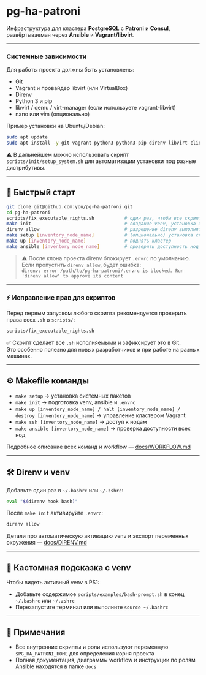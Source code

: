 # pg-ha-patroni

Инфраструктура для кластера **PostgreSQL** с **Patroni** и **Consul**, развёртываемая через **Ansible** и **Vagrant/libvirt**.

---

### Системные зависимости

Для работы проекта должны быть установлены:

- Git  
- Vagrant и провайдер libvirt (или VirtualBox)  
- Direnv  
- Python 3 и pip  
- libvirt / qemu / virt-manager (если используете vagrant-libvirt)  
- nano или vim (опционально)  

Пример установки на Ubuntu/Debian:

```bash
sudo apt update
sudo apt install -y git vagrant python3 python3-pip direnv libvirt-clients libvirt-daemon-system qemu nano
```

⚠️ В дальнейшем можно использовать скрипт `scripts/init/setup_system.sh` для автоматизации установки под разные дистрибутивы.

---

## 🚀 Быстрый старт

```bash
git clone git@github.com:you/pg-ha-patroni.git
cd pg-ha-patroni
scripts/fix_executable_rights.sh           # один раз, чтобы все скрипты стали исполняемыми и зафиксировались в Git (ОПЦИОНАЛЬНО, по умолчанию файлы УЖЕ ИСПОЛНЯЕМЫЕ при клонировании)
make init                                  # создание venv, установка ansible, генерация .envrc
direnv allow                               # разрешение direnv выполнять .envrc (выполнить в корневой директории проекта)
make setup [inventory_node_name]           # (опционально) установка системных зависимостей
make up [inventory_node_name]              # поднять кластер
make ansible [inventory_node_name]         # проверить доступность нод
```

> ⚠️ После клона проекта direnv блокирует `.envrc` по умолчанию.  
> Если пропустить `direnv allow`, будет ошибка:  
> `direnv: error /path/to/pg-ha-patroni/.envrc is blocked. Run 'direnv allow' to approve its content`

---

### ⚡ Исправление прав для скриптов

Перед первым запуском любого скрипта рекомендуется проверить права всех `.sh` в `scripts/`:

```bash
scripts/fix_executable_rights.sh
```

✅ Скрипт сделает все `.sh` исполняемыми и зафиксирует это в Git.  
Это особенно полезно для новых разработчиков и при работе на разных машинах.

---

## ⚙️ Makefile команды

- `make setup` → установка системных пакетов  
- `make init` → подготовка venv, ansible и `.envrc`  
- `make up [inventory_node_name] / halt [inventory_node_name] / destroy [inventory_node_name]` → управление кластером Vagrant  
- `make ssh [inventory_node_name]` → доступ к нодам  
- `make ansible [inventory_node_name]` → проверка доступности всех нод  

Подробное описание всех команд и workflow — [docs/WORKFLOW.md](docs/WORKFLOW.md)

---

## 🛠️ Direnv и venv

Добавьте один раз в `~/.bashrc` или `~/.zshrc`:

```bash
eval "$(direnv hook bash)"
```

После `make init` активируйте `.envrc`:

```bash
direnv allow
```

Детали про автоматическую активацию venv и экспорт переменных окружения — [docs/DIRENV.md](docs/DIRENV.md)

---

## 🎨 Кастомная подсказка с venv

Чтобы видеть активный venv в PS1:

- Добавьте содержимое `scripts/examples/bash-prompt.sh` в конец `~/.bashrc` или `~/.zshrc`  
- Перезапустите терминал или выполните `source ~/.bashrc`  

---

## 📌 Примечания

- Все внутренние скрипты и роли используют переменную `$PG_HA_PATRONI_HOME` для определения корня проекта  
- Полная документация, диаграммы workflow и инструкции по ролям Ansible находятся в папке `docs`
